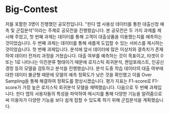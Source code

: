 # Big-Contest
저를 포함한 3명이 진행했던 공모전입니다. "핀다 앱 사용성 데이터를 통한 대출신청 예측 및 군집분석"이라는 주제로 공모전을 진행했습니다.
본 공모전은 두 가지 과제를 제시해 주었고, 첫 번째 과제는 데이터를 통해 고객이 대출상품을 이용했는지를 예측하는 것이었습니다.
두 번째 과제는 데이터를 통해 새롭게 도입할 수 있는 서비스를 제시하는 것이었습니다.
첫 번째 과제입니다. 분석에 앞서 데이터에 많은 이상치와 결측치가 존재하여 데이터 전처리 과정을 거쳤습니다. 
대출 여부를 예측하는 것이 목표이고, 타겟이 0 또는 1로 나타나는 이진분류 형태이기 때문에 
로지스틱 회귀분석, 랜덤포레스트, 인공신경망 등의 모델을 검토하고 분석을 진행했습니다. 분석 도중 학습 데이터의
대출 여부에 대한 데이터 불균형 때문에 모델의 예측 정확도가 낮은 것을 확인했고 이를 Over Sampling을 통해 해결하여 정확도를 향상시켰습니다.
평가 지표는 F1-score로 F1-score가 가장 높은 로지스틱 회귀분석 모델을 채택했습니다.
다음으로 두 번째 과제입니다. 핀다 앱의 사용자들의 특성을 파악하여 메시지를 통해 다양한 기능을 알려줌으로써
이용자가 다양한 기능을 보다 쉽게 접할 수 있도록 하기 위해 군집분석을 계획했습니다.
